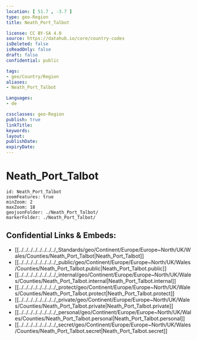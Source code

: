 ```yaml
---
location: [ 51.7 , -3.7 ] 
type: geo-Region
title: Neath_Port_Talbot

license: CC BY-SA 4.0
source: https://datahub.io/core/country-codes
isDeleted: false
isReadOnly: false
draft: false
confidential: public

tags:
- geo/Country/Region
aliases:
- Neath_Port_Talbot

Languages:
- de

cssclasses: geo-Region
publish: true
linkTitle: 
keywords: 
layout: 
publishDate: 
expiryDate: 
---
```


# Neath_Port_Talbot

```leaflet
id: Neath_Port_Talbot
zoomFeatures: true 
minZoom: 2 
maxZoom: 18
geojsonFolder: ./Neath_Port_Talbot/
markerFolder: ./Neath_Port_Talbot/
```


## Confidential Links & Embeds: 
- [[../../../../../../../../_Standards/geo/Continent/Europe/Europe~North/UK/Wales/Counties/Neath_Port_Talbot|Neath_Port_Talbot]] 
- [[../../../../../../../../_public/geo/Continent/Europe/Europe~North/UK/Wales/Counties/Neath_Port_Talbot.public|Neath_Port_Talbot.public]] 
- [[../../../../../../../../_internal/geo/Continent/Europe/Europe~North/UK/Wales/Counties/Neath_Port_Talbot.internal|Neath_Port_Talbot.internal]] 
- [[../../../../../../../../_protect/geo/Continent/Europe/Europe~North/UK/Wales/Counties/Neath_Port_Talbot.protect|Neath_Port_Talbot.protect]] 
- [[../../../../../../../../_private/geo/Continent/Europe/Europe~North/UK/Wales/Counties/Neath_Port_Talbot.private|Neath_Port_Talbot.private]] 
- [[../../../../../../../../_personal/geo/Continent/Europe/Europe~North/UK/Wales/Counties/Neath_Port_Talbot.personal|Neath_Port_Talbot.personal]] 
- [[../../../../../../../../_secret/geo/Continent/Europe/Europe~North/UK/Wales/Counties/Neath_Port_Talbot.secret|Neath_Port_Talbot.secret]] 

